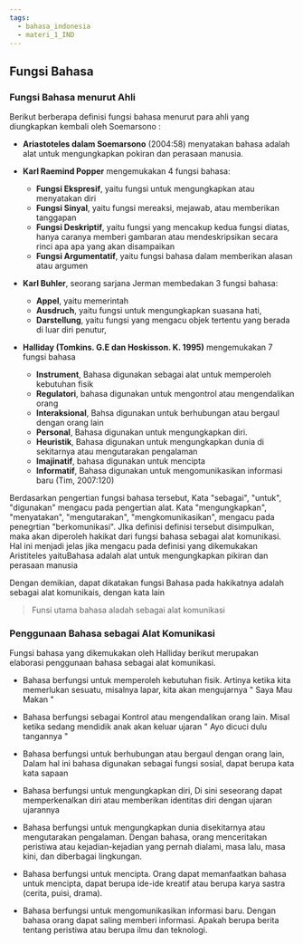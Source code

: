 ```yaml
---
tags:
  - bahasa_indonesia
  - materi_1_IND
---
```

## Fungsi Bahasa


### Fungsi Bahasa menurut Ahli

Berikut berberapa definisi fungsi bahasa menurut para ahli yang diungkapkan kembali oleh Soemarsono :

- **Ariastoteles dalam Soemarsono** (2004:58) menyatakan bahasa adalah alat untuk mengungkapkan pokiran dan perasaan manusia.
  
- **Karl Raemind Popper** mengemukakan 4 fungsi bahasa:
	- **Fungsi Ekspresif**, yaitu fungsi untuk mengungkapkan atau menyatakan diri
	- **Fungsi Sinyal**, yaitu fungsi mereaksi, mejawab, atau memberikan tanggapan
	- **Fungsi Deskriptif**, yaitu fungsi yang mencakup kedua fungsi diatas, hanya caranya memberi gambaran atau mendeskripsikan secara rinci apa apa yang akan disampaikan
	- **Fungsi Argumentatif**, yaitu fungsi bahasa dalam memberikan alasan atau argumen

- **Karl Buhler**, seorang sarjana Jerman membedakan 3 fungsi bahasa:
	- **Appel**, yaitu memerintah
	- **Ausdruch**, yaitu fungsi untuk mengungkapkan suasana hati,
	- **Darstellung**, yaitu fungsi yang mengacu objek tertentu yang berada di luar diri penutur,

- **Halliday (Tomkins. G.E dan Hoskisson. K. 1995)** mengemukakan 7 fungsi bahasa
	- **Instrument**, Bahasa digunakan sebagai alat untuk memperoleh kebutuhan fisik
	- **Regulatori**, bahasa digunakan untuk mengontrol atau mengendalikan orang
	- **Interaksional**, Bahsa digunakan untuk berhubungan atau bergaul dengan orang lain
	- **Personal**, Bahasa digunakan untuk mengungkapkan diri.
	- **Heuristik**, Bahasa digunakan untuk mengungkapkan dunia di sekitarnya atau mengutarakan pengalaman
	- **Imajinatif**, bahasa digunakan untuk mencipta
	- **Informatif**, Bahasa digunakan untuk mengomunikasikan informasi baru (Tim, 2007:120)


Berdasarkan pengertian fungsi bahasa tersebut, Kata "sebagai", "untuk", "digunakan" mengacu pada pengertian alat. Kata "mengungkapkan", "menyatakan", "mengutarakan", "mengkomunikasikan", mengacu pada penegrtian "berkomunikasi". JIka definisi definisi tersebut disimpulkan, maka akan diperoleh hakikat dari fungsi bahasa sebagai alat komunikasi. Hal ini menjadi jelas jika mengacu pada definisi yang dikemukakan Aristiteles yaituBahasa adalah alat untuk mengungkapkan pikiran dan perasaan manusia

Dengan demikian, dapat dikatakan fungsi Bahasa pada hakikatnya adalah sebagai alat komunikais, dengan kata lain

> Funsi utama bahasa aladah sebagai alat komunikasi


### Penggunaan Bahasa sebagai Alat Komunikasi

Fungsi bahasa yang dikemukakan oleh Halliday berikut merupakan elaborasi penggunaan bahasa sebagai alat komunikasi.

- Bahasa berfungsi untuk memperoleh kebutuhan fisik. Artinya ketika kita memerlukan sesuatu, misalnya lapar, kita akan mengujarnya " Saya Mau Makan "
  
- Bahasa berfungsi sebagai Kontrol atau mengendalikan orang lain. Misal ketika sedang mendidik anak akan keluar ujaran " Ayo dicuci dulu tangannya "
  
- Bahasa berfungsi untuk berhubungan atau bergaul dengan orang lain, Dalam hal ini bahasa digunakan sebagai fungsi sosial, dapat berupa kata kata sapaan
  
- Bahasa berfungsi untuk mengungkapkan diri, Di sini seseorang dapat memperkenalkan diri atau memberikan identitas diri dengan ujaran ujarannya
  
- Bahasa berfungsi untuk mengungkapkan dunia disekitarnya atau mengutarakan pengalaman. Dengan bahasa, orang menceritakan peristiwa atau kejadian-kejadian yang pernah dialami, masa lalu, masa kini, dan diberbagai lingkungan.
  
- Bahasa berfungsi untuk mencipta. Orang dapat memanfaatkan bahasa untuk mencipta, dapat berupa ide-ide kreatif atau berupa karya sastra (cerita, puisi, drama).
  
- Bahasa berfungsi untuk mengomunikasikan informasi baru. Dengan bahasa orang dapat saling memberi informasi. Apakah berupa berita tentang peristiwa atau berupa ilmu dan teknologi.

